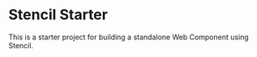 # Stencil Starter

This is a starter project for building a standalone Web Component using Stencil.
